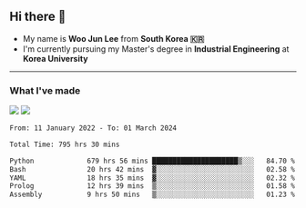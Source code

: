 ## Hi there 👋

- My name is **Woo Jun Lee** from **South Korea 🇰🇷**
- I'm currently pursuing my Master's degree in **Industrial Engineering** at **Korea University**

---

### What I've made

<a href="https://share.streamlit.io/tomtom1103/kuiai_hackathon_2022/main/JL_app.py"><img src="https://img.shields.io/badge/Journey Lee-161B22?style=for-the-badge&logo=streamlit&logoColor=FF4B4B"/></a> <a href="https://jeon-100.github.io/Dangzang/"><img src="https://img.shields.io/badge/당신을 위한 장학금, 당장!-161B22?style=for-the-badge&logo=react&logoColor=#61DAFB"/></a>

<!--START_SECTION:waka-->

```txt
From: 11 January 2022 - To: 01 March 2024

Total Time: 795 hrs 30 mins

Python             679 hrs 56 mins █████████████████████▒░░░   84.70 %
Bash               20 hrs 42 mins  ▓░░░░░░░░░░░░░░░░░░░░░░░░   02.58 %
YAML               18 hrs 35 mins  ▓░░░░░░░░░░░░░░░░░░░░░░░░   02.32 %
Prolog             12 hrs 39 mins  ▒░░░░░░░░░░░░░░░░░░░░░░░░   01.58 %
Assembly           9 hrs 50 mins   ▒░░░░░░░░░░░░░░░░░░░░░░░░   01.23 %
```

<!--END_SECTION:waka-->
